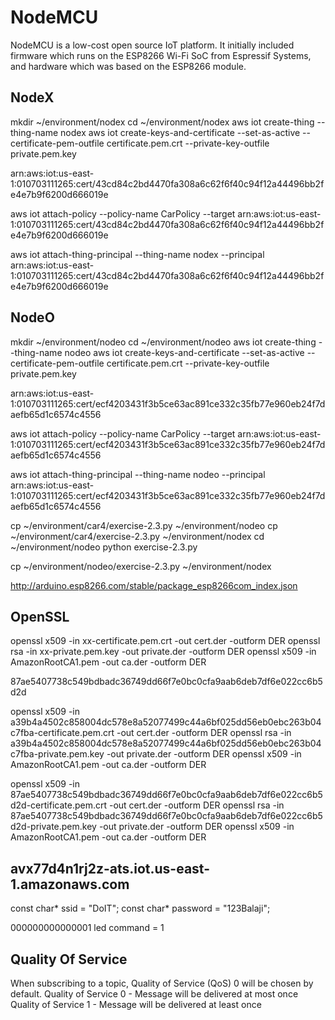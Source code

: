# NodeMCU
NodeMCU is a low-cost open source IoT platform. It initially included firmware which runs on the ESP8266 Wi-Fi SoC from Espressif Systems, and hardware which was based on the ESP8266 module.

## NodeX

mkdir ~/environment/nodex
cd ~/environment/nodex
aws iot create-thing --thing-name nodex
aws iot create-keys-and-certificate --set-as-active --certificate-pem-outfile certificate.pem.crt --private-key-outfile private.pem.key


arn:aws:iot:us-east-1:010703111265:cert/43cd84c2bd4470fa308a6c62f6f40c94f12a44496bb2fe4e7b9f6200d666019e

aws iot attach-policy --policy-name CarPolicy --target arn:aws:iot:us-east-1:010703111265:cert/43cd84c2bd4470fa308a6c62f6f40c94f12a44496bb2fe4e7b9f6200d666019e

aws iot attach-thing-principal --thing-name nodex --principal arn:aws:iot:us-east-1:010703111265:cert/43cd84c2bd4470fa308a6c62f6f40c94f12a44496bb2fe4e7b9f6200d666019e


## NodeO

mkdir ~/environment/nodeo
cd ~/environment/nodeo
aws iot create-thing --thing-name nodeo
aws iot create-keys-and-certificate --set-as-active --certificate-pem-outfile certificate.pem.crt --private-key-outfile private.pem.key


arn:aws:iot:us-east-1:010703111265:cert/ecf4203431f3b5ce63ac891ce332c35fb77e960eb24f7daefb65d1c6574c4556

aws iot attach-policy --policy-name CarPolicy --target arn:aws:iot:us-east-1:010703111265:cert/ecf4203431f3b5ce63ac891ce332c35fb77e960eb24f7daefb65d1c6574c4556

aws iot attach-thing-principal --thing-name nodeo --principal arn:aws:iot:us-east-1:010703111265:cert/ecf4203431f3b5ce63ac891ce332c35fb77e960eb24f7daefb65d1c6574c4556


 cp ~/environment/car4/exercise-2.3.py ~/environment/nodeo
 cp ~/environment/car4/exercise-2.3.py ~/environment/nodex
 cd ~/environment/nodeo
python exercise-2.3.py



cp ~/environment/nodeo/exercise-2.3.py ~/environment/nodex

http://arduino.esp8266.com/stable/package_esp8266com_index.json

## OpenSSL

openssl x509 -in xx-certificate.pem.crt -out cert.der -outform DER 
openssl rsa -in xx-private.pem.key -out private.der -outform DER
openssl x509 -in AmazonRootCA1.pem -out ca.der -outform DER

87ae5407738c549bdbadc36749dd66f7e0bc0cfa9aab6deb7df6e022cc6b5d2d

openssl x509 -in a39b4a4502c858004dc578e8a52077499c44a6bf025dd56eb0ebc263b04c7fba-certificate.pem.crt -out cert.der -outform DER 
openssl rsa -in a39b4a4502c858004dc578e8a52077499c44a6bf025dd56eb0ebc263b04c7fba-private.pem.key -out private.der -outform DER
openssl x509 -in AmazonRootCA1.pem -out ca.der -outform DER

openssl x509 -in 87ae5407738c549bdbadc36749dd66f7e0bc0cfa9aab6deb7df6e022cc6b5d2d-certificate.pem.crt -out cert.der -outform DER 
openssl rsa -in 87ae5407738c549bdbadc36749dd66f7e0bc0cfa9aab6deb7df6e022cc6b5d2d-private.pem.key -out private.der -outform DER
openssl x509 -in AmazonRootCA1.pem -out ca.der -outform DER

## avx77d4n1rj2z-ats.iot.us-east-1.amazonaws.com
const char* ssid = "DoIT";
const char* password = "123Balaji";

000000000000001
led command = 1

## Quality Of Service
When subscribing to a topic, Quality of Service (QoS) 0 will be chosen by default.
Quality of Service 0 - Message will be delivered at most once
Quality of Service 1 - Message will be delivered at least once